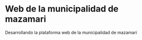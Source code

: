 # Web de la municipalidad de mazamari
Desarrollando la plataforma web de la municipalidad de mazamari
